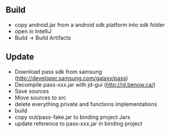 ## Build
- copy android.jar from a android sdk platform into sdk folder
- open in IntelliJ
- Build -> Build Artifacts

## Update 
- Download pass sdk from samsung (http://developer.samsung.com/galaxy/pass)
- Decompile pass-xxx.jar with jd-gui (http://jd.benow.ca/)
- Save sources
- Move sources to src
- delete everything private and functions implementations
- build
- copy out/pass-fake.jar to binding project Jars
- update reference to pass-xxx.jar in binding project